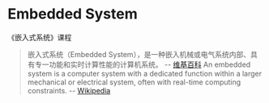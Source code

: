 # Embedded System

《嵌入式系统》课程

> 嵌入式系统（Embedded System），是一种嵌入机械或电气系统内部、具有专一功能和实时计算性能的计算机系统。 -- [维基百科](https://zh.wikipedia.org/wiki/%E5%B5%8C%E5%85%A5%E5%BC%8F%E7%B3%BB%E7%BB%9F)
> An embedded system is a computer system with a dedicated function within a larger mechanical or electrical system, often with real-time computing constraints. -- [Wikipedia](https://en.wikipedia.org/wiki/Embedded_system)
